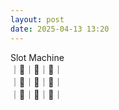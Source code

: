 ```yaml
---
layout: post
date: 2025-04-13 13:20
---
```


Slot Machine<br />
｜🏴｜💎｜🤡｜<br />
｜🍇｜🔔｜🔔｜<br />
｜💎｜🍇｜💎｜<br />

